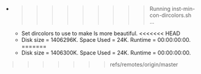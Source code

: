 * >>>>>>>>> Running inst-min-con-dircolors.sh ...
  * Set dircolors to use  to make ls more beautiful.
<<<<<<< HEAD
  * Disk size = 1406296K. Space Used = 24K. Runtime = 00:00:00:00.
=======
  * Disk size = 1406300K. Space Used = 24K. Runtime = 00:00:00:00.
>>>>>>> refs/remotes/origin/master
